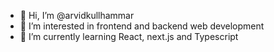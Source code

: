 - 👋 Hi, I’m @arvidkullhammar
- 👀 I’m interested in frontend and backend web development
- 🌱 I’m currently learning React, next.js and Typescript

<!---
arvidkullhammar/arvidkullhammar is a ✨ special ✨ repository because its `README.md` (this file) appears on your GitHub profile.
You can click the Preview link to take a look at your changes.
--->
